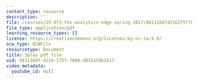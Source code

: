 ```yaml
---
content_type: resource
description: ''
file: /courses/15-071-the-analytics-edge-spring-2017/9811168fd216275f7860d832afdb1617_xxjhXhhcg74.pdf
file_type: application/pdf
learning_resource_types: []
license: https://creativecommons.org/licenses/by-nc-sa/4.0/
ocw_type: OCWFile
resourcetype: Document
title: 3play pdf file
uid: 9811168f-d216-275f-7860-d832afdb1617
video_metadata:
  youtube_id: null
---
```

